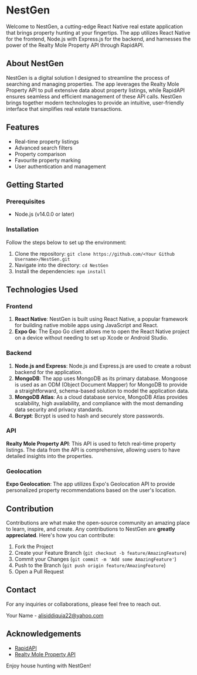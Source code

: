 # NestGen

Welcome to NestGen, a cutting-edge React Native real estate application that brings property hunting at your fingertips. The app utilizes React Native for the frontend, Node.js with Express.js for the backend, and harnesses the power of the Realty Mole Property API through RapidAPI.

## About NestGen

NestGen is a digital solution I designed to streamline the process of searching and managing properties. The app leverages the Realty Mole Property API to pull extensive data about property listings, while RapidAPI ensures seamless and efficient management of these API calls. NestGen brings together modern technologies to provide an intuitive, user-friendly interface that simplifies real estate transactions.

## Features

- Real-time property listings
- Advanced search filters
- Property comparison
- Favourite property marking
- User authentication and management

## Getting Started

### Prerequisites

- Node.js (v14.0.0 or later)

### Installation

Follow the steps below to set up the environment:

1. Clone the repository: `git clone https://github.com/<Your Github Username>/NestGen.git`
2. Navigate into the directory: `cd NestGen`
3. Install the dependencies: `npm install`

## Technologies Used

### Frontend

1. **React Native**: NestGen is built using React Native, a popular framework for building native mobile apps using JavaScript and React.
2. **Expo Go**: The Expo Go client allows me to open the React Native project on a device without needing to set up Xcode or Android Studio.

### Backend

1. **Node.js and Express**: Node.js and Express.js are used to create a robust backend for the application.
2. **MongoDB**: The app uses MongoDB as its primary database. Mongoose is used as an ODM (Object Document Mapper) for MongoDB to provide a straightforward, schema-based solution to model the application data.
3. **MongoDB Atlas**: As a cloud database service, MongoDB Atlas provides scalability, high availability, and compliance with the most demanding data security and privacy standards.
4. **Bcrypt**: Bcrypt is used to hash and securely store passwords.

### API

**Realty Mole Property API**: This API is used to fetch real-time property listings. The data from the API is comprehensive, allowing users to have detailed insights into the properties.

### Geolocation

**Expo Geolocation**: The app utilizes Expo's Geolocation API to provide personalized property recommendations based on the user's location.

## Contribution

Contributions are what make the open-source community an amazing place to learn, inspire, and create. Any contributions to NestGen are **greatly appreciated**. Here's how you can contribute:

1. Fork the Project
2. Create your Feature Branch (`git checkout -b feature/AmazingFeature`)
3. Commit your Changes (`git commit -m 'Add some AmazingFeature'`)
4. Push to the Branch (`git push origin feature/AmazingFeature`)
5. Open a Pull Request

## Contact

For any inquiries or collaborations, please feel free to reach out.

Your Name - alisiddiquia22@yahoo.com

## Acknowledgements

- [RapidAPI](https://rapidapi.com/)
- [Realty Mole Property API](https://www.realtymole.com/)

Enjoy house hunting with NestGen!
